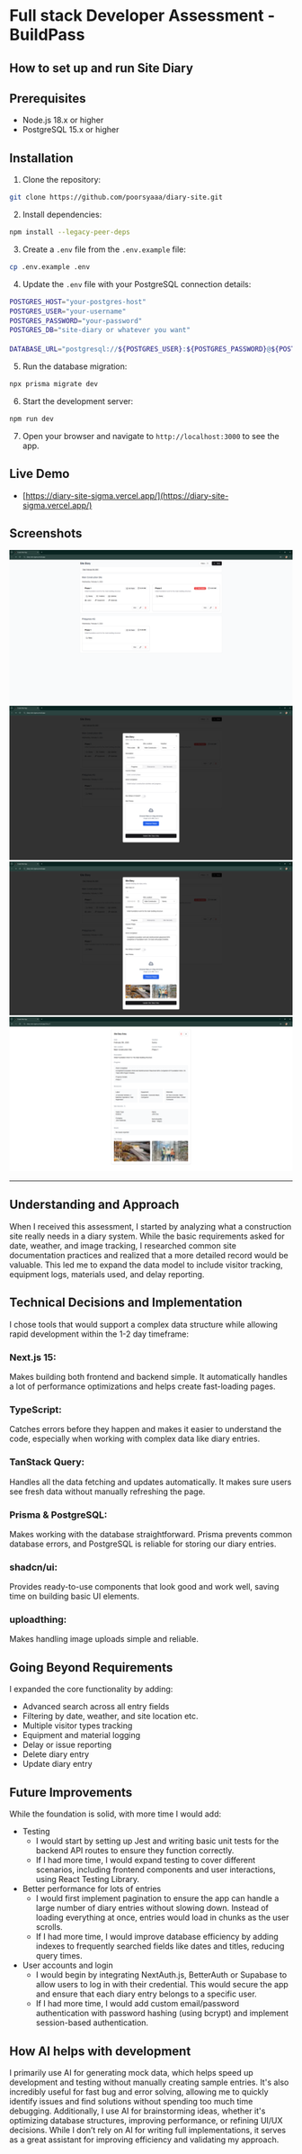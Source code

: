 # Full stack Developer Assessment - BuildPass

## How to set up and run Site Diary

## Prerequisites

- Node.js 18.x or higher
- PostgreSQL 15.x or higher

## Installation

1. Clone the repository:

```bash
git clone https://github.com/poorsyaaa/diary-site.git
```

2. Install dependencies:

```bash
npm install --legacy-peer-deps
```

3. Create a `.env` file from the `.env.example` file:

```bash
cp .env.example .env
```

4. Update the `.env` file with your PostgreSQL connection details:

```bash
POSTGRES_HOST="your-postgres-host"
POSTGRES_USER="your-username"
POSTGRES_PASSWORD="your-password"
POSTGRES_DB="site-diary or whatever you want"

DATABASE_URL="postgresql://${POSTGRES_USER}:${POSTGRES_PASSWORD}@${POSTGRES_HOST}:5432/${POSTGRES_DB}"
```

5. Run the database migration:

```bash
npx prisma migrate dev
```

6. Start the development server:

```bash
npm run dev
```

7. Open your browser and navigate to `http://localhost:3000` to see the app.

## Live Demo

- [https://diary-site-sigma.vercel.app/](https://diary-site-sigma.vercel.app/)

## Screenshots

![Screenshot 1](https://github.com/poorsyaaa/diary-site/blob/b798557c3ed6f93d1a6ff47fc58aad3d4c048492/screenshots/image4.png)
![Screenshot 2](https://github.com/poorsyaaa/diary-site/blob/b798557c3ed6f93d1a6ff47fc58aad3d4c048492/screenshots/image3.png)
![Screenshot 3](https://github.com/poorsyaaa/diary-site/blob/b798557c3ed6f93d1a6ff47fc58aad3d4c048492/screenshots/image2.png)
![Screenshot 4](https://github.com/poorsyaaa/diary-site/blob/b798557c3ed6f93d1a6ff47fc58aad3d4c048492/screenshots/image.png)

---

## Understanding and Approach

When I received this assessment, I started by analyzing what a construction site really needs in a diary system. While the basic requirements asked for date, weather, and image tracking, I researched common site documentation practices and realized that a more detailed record would be valuable. This led me to expand the data model to include visitor tracking, equipment logs, materials used, and delay reporting.

## Technical Decisions and Implementation

I chose tools that would support a complex data structure while allowing rapid development within the 1-2 day timeframe:

### Next.js 15:

Makes building both frontend and backend simple. It automatically handles a lot of performance optimizations and helps create fast-loading pages.

### TypeScript:

Catches errors before they happen and makes it easier to understand the code, especially when working with complex data like diary entries.

### TanStack Query:

Handles all the data fetching and updates automatically. It makes sure users see fresh data without manually refreshing the page.

### Prisma & PostgreSQL:

Makes working with the database straightforward. Prisma prevents common database errors, and PostgreSQL is reliable for storing our diary entries.

### shadcn/ui:

Provides ready-to-use components that look good and work well, saving time on building basic UI elements.

### uploadthing:

Makes handling image uploads simple and reliable.

## Going Beyond Requirements

I expanded the core functionality by adding:

- Advanced search across all entry fields
- Filtering by date, weather, and site location etc.
- Multiple visitor types tracking
- Equipment and material logging
- Delay or issue reporting
- Delete diary entry
- Update diary entry

## Future Improvements

While the foundation is solid, with more time I would add:

- Testing
  - I would start by setting up Jest and writing basic unit tests for the backend API routes to ensure they function correctly.
  - If I had more time, I would expand testing to cover different scenarios, including frontend components and user interactions, using React Testing Library.
- Better performance for lots of entries
  - I would first implement pagination to ensure the app can handle a large number of diary entries without slowing down. Instead of loading everything at once, entries would load in chunks as the user scrolls.
  - If I had more time, I would improve database efficiency by adding indexes to frequently searched fields like dates and titles, reducing query times.
- User accounts and login
  - I would begin by integrating NextAuth.js, BetterAuth or Supabase to allow users to log in with their credential. This would secure the app and ensure that each diary entry belongs to a specific user.
  - If I had more time, I would add custom email/password authentication with password hashing (using bcrypt) and implement session-based authentication.

## How AI helps with development

I primarily use AI for generating mock data, which helps speed up development and testing without manually creating sample entries. It's also incredibly useful for fast bug and error solving, allowing me to quickly identify issues and find solutions without spending too much time debugging. Additionally, I use AI for brainstorming ideas, whether it's optimizing database structures, improving performance, or refining UI/UX decisions. While I don’t rely on AI for writing full implementations, it serves as a great assistant for improving efficiency and validating my approach.
